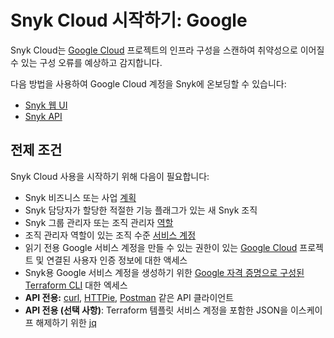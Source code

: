 # Snyk Cloud 시작하기: Google

Snyk Cloud는 [Google Cloud](https://cloud.google.com/) 프로젝트의 인프라 구성을 스캔하여 취약성으로 이어질 수 있는 구성 오류를 예상하고 감지합니다.

다음 방법을 사용하여 Google Cloud 계정을 Snyk에 온보딩할 수 있습니다:

* [Snyk 웹 UI](snyk-cloud-for-google-web-ui/)
* [Snyk API](snyk-cloud-for-google-api/)

## 전제 조건

Snyk Cloud 사용을 시작하기 위해 다음이 필요합니다:

* Snyk 비즈니스 또는 사업 [계획](https://snyk.io/plans/)
* Snyk 담당자가 할당한 적절한 기능 플래그가 있는 새 Snyk 조직
* Snyk 그룹 관리자 또는 조직 관리자 [역할](https://docs.snyk.io/features/user-and-group-management/managing-users-and-permissions/managing-permissions)
* 조직 관리자 역할이 있는 조직 수준 [서비스 계정](https://docs.snyk.io/features/user-and-group-management/structure-account-for-high-application-performance/service-accounts#set-up-a-service-account)&#x20;
* 읽기 전용 Google 서비스 계정을 만들 수 있는 권한이 있는 [Google Cloud](https://cloud.google.com/) 프로젝트 및 연결된 사용자 인증 정보에 대한 액세스
* Snyk용 Google 서비스 계정을 생성하기 위한 [Google 자격 증명으로 구성된](https://registry.terraform.io/providers/hashicorp/google/latest/docs/guides/getting\_started) [Terraform CLI](https://www.terraform.io/downloads) 대한 엑세스
* **API 전용:** [curl](https://curl.se/), [HTTPie](https://httpie.io/), [Postman](https://www.postman.com/) 같은 API 클라이언트
* **API 전용 (선택 사항)**: Terraform 템플릿 서비스 계정을 포함한 JSON을 이스케이프 해제하기 위한 [jq](https://stedolan.github.io/jq/)
